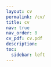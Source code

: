 ```yaml
---
layout: cv
permalink: /cv/
title: cv
nav: true
nav_order: 8
cv_pdf: cv.pdf
description: 
toc:
  sidebar: left
---
```


